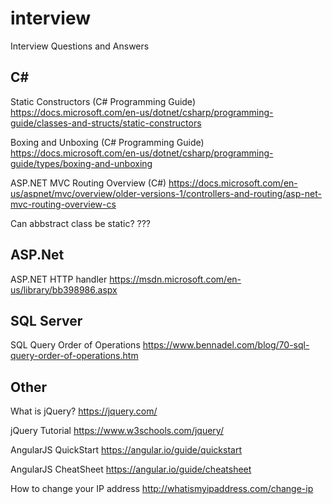 # interview
Interview Questions and Answers

## C#

Static Constructors (C# Programming Guide)
https://docs.microsoft.com/en-us/dotnet/csharp/programming-guide/classes-and-structs/static-constructors

Boxing and Unboxing (C# Programming Guide)
https://docs.microsoft.com/en-us/dotnet/csharp/programming-guide/types/boxing-and-unboxing

ASP.NET MVC Routing Overview (C#)
https://docs.microsoft.com/en-us/aspnet/mvc/overview/older-versions-1/controllers-and-routing/asp-net-mvc-routing-overview-cs

Can abbstract class be static?
???

## ASP.Net

ASP.NET HTTP handler
https://msdn.microsoft.com/en-us/library/bb398986.aspx


## SQL Server

SQL Query Order of Operations 
https://www.bennadel.com/blog/70-sql-query-order-of-operations.htm


## Other

What is jQuery? https://jquery.com/

jQuery Tutorial https://www.w3schools.com/jquery/

AngularJS QuickStart https://angular.io/guide/quickstart

AngularJS CheatSheet https://angular.io/guide/cheatsheet

How to change your IP address http://whatismyipaddress.com/change-ip

